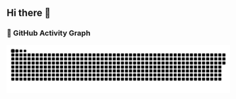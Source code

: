 ## Hi there 👋
### 🐍 GitHub Activity Graph
![GitHub Snake Animation](https://github.com/lchMemory/lchMemory/blob/output/github-contribution-grid-snake.svg)

<!--
**lchMemory/lchMemory** is a ✨ _special_ ✨ repository because its `README.md` (this file) appears on your GitHub profile.

Here are some ideas to get you started:

- 🔭 I’m currently working on ...
- 🌱 I’m currently learning ...
- 👯 I’m looking to collaborate on ...
- 🤔 I’m looking for help with ...
- 💬 Ask me about ...
- 📫 How to reach me: ...
- 😄 Pronouns: ...
- ⚡ Fun fact: ...
-->
